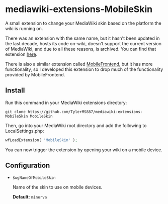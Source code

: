 # mediawiki-extensions-MobileSkin
A small extension to change your MediaWiki skin based on the platform the
wiki is running on.

There was an extension with the same name, but it hasn't been updated
in the last decade, hosts its code on-wiki, doesn't support the current
version of MediaWiki, and due to all these reasons, is archived.
You can find that extension [here](https://www.mediawiki.org/w/index.php?oldid=1351936).

There is also a similar extension called [MobileFrontend][mobilefrontend], but it has
more functionality, so I developed this extension to drop much of the functionality
provided by MobileFrontend.

## Install
Run this command in your MediaWiki extensions directory:
```shell
git clone https://github.com/TylerMS887/mediawiki-extensions-MobileSkin MobileSkin
```
Then, go into your MediaWiki root directory and add the following to LocalSettings.php:
```php
wfLoadExtension( 'MobileSkin' );
```
You can now trigger the extension by opening your wiki on a mobile device.

## Configuration
* `$wgNameOfMobileSkin`
  
  Name of the skin to use on mobile devices.
  
  **Default:** `minerva`

[mobilefrontend]: https://https://mediawiki.org/wiki/Extension:MobileFrontend
